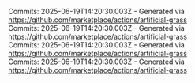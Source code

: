 Commits: 2025-06-19T14:20:30.003Z - Generated via https://github.com/marketplace/actions/artificial-grass
<br>
Commits: 2025-06-19T14:20:30.003Z - Generated via https://github.com/marketplace/actions/artificial-grass
<br>
Commits: 2025-06-19T14:20:30.003Z - Generated via https://github.com/marketplace/actions/artificial-grass
<br>
Commits: 2025-06-19T14:20:30.003Z - Generated via https://github.com/marketplace/actions/artificial-grass
<br>

